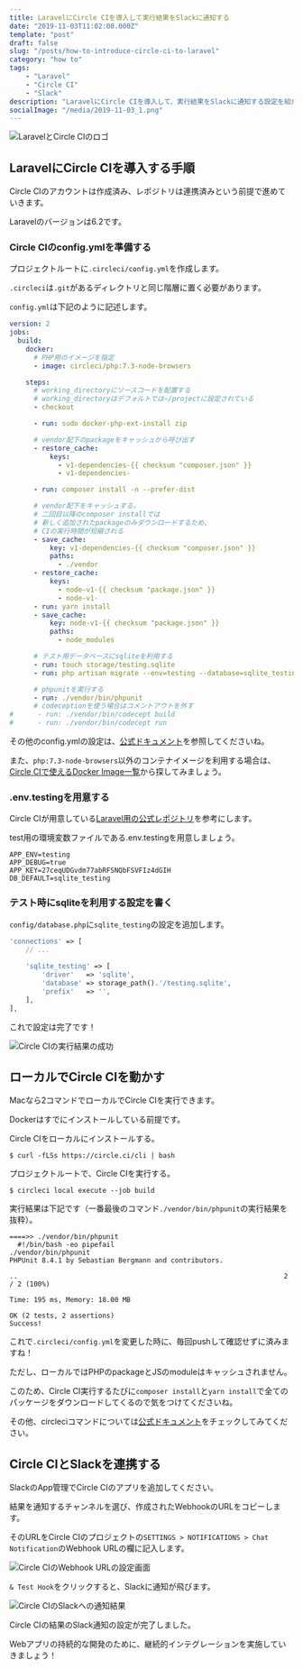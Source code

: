 ```yaml
---
title: LaravelにCircle CIを導入して実行結果をSlackに通知する
date: "2019-11-03T11:02:00.000Z"
template: "post"
draft: false
slug: "/posts/how-to-introduce-circle-ci-to-laravel"
category: "how to"
tags: 
    - "Laravel"
    - "Circle CI"
    - "Slack"
description: "LaravelにCircle CIを導入して、実行結果をSlackに通知する設定を紹介します。"
socialImage: "/media/2019-11-03_1.png"
---
```


![LaravelとCircle CIのロゴ](/media/2019-11-03_1.png)

## LaravelにCircle CIを導入する手順
Circle CIのアカウントは作成済み、レポジトリは連携済みという前提で進めていきます。

Laravelのバージョンは6.2です。

### Circle CIのconfig.ymlを準備する
プロジェクトルートに`.circleci/config.yml`を作成します。

`.circleci`は`.git`があるディレクトリと同じ階層に置く必要があります。

`config.yml`は下記のように記述します。

```config.yml
version: 2
jobs:
  build:
    docker:
      # PHP用のイメージを指定
      - image: circleci/php:7.3-node-browsers

    steps:
      # working_directoryにソースコードを配置する
      # working_directoryはデフォルトでは~/projectに設定されている
      - checkout

      - run: sudo docker-php-ext-install zip

      # vendor配下のpackageをキャッシュから呼び出す
      - restore_cache:
          keys:
            - v1-dependencies-{{ checksum "composer.json" }}
            - v1-dependencies-

      - run: composer install -n --prefer-dist

      # vendor配下をキャッシュする。
      # 二回目以降のcomposer installでは
      # 新しく追加されたpackageのみダウンロードするため、
      # CIの実行時間が短縮される
      - save_cache:
          key: v1-dependencies-{{ checksum "composer.json" }}
          paths:
            - ./vendor
      - restore_cache:
          keys:
            - node-v1-{{ checksum "package.json" }}
            - node-v1-
      - run: yarn install
      - save_cache:
          key: node-v1-{{ checksum "package.json" }}
          paths:
            - node_modules

      # テスト用データベースにsqliteを利用する
      - run: touch storage/testing.sqlite
      - run: php artisan migrate --env=testing --database=sqlite_testing --force

      # phpunitを実行する
      - run: ./vendor/bin/phpunit
      # codeceptionを使う場合はコメントアウトを外す
#      - run: ./vendor/bin/codecept build
#      - run: ./vendor/bin/codecept run
```

その他のconfig.ymlの設定は、[公式ドキュメント](https://circleci.com/docs/ja/2.0/configuration-reference/)を参照してくださいね。

また、`php:7.3-node-browsers`以外のコンテナイメージを利用する場合は、[Circle CIで使えるDocker Image一覧](https://circleci.com/docs/ja/2.0/circleci-images)から探してみましょう。

### .env.testingを用意する
Circle CIが用意している[Laravel用の公式レポジトリ](https://github.com/CircleCI-Public/circleci-demo-php-laravel)を参考にします。

test用の環境変数ファイルである.env.testingを用意しましょう。

```.env.testing
APP_ENV=testing
APP_DEBUG=true
APP_KEY=27ceqUDGvdm77abRFSNQbFSVFIz4dGIH
DB_DEFAULT=sqlite_testing
```

### テスト時にsqliteを利用する設定を書く
`config/database.php`に`sqlite_testing`の設定を追加します。

```php
'connections' => [
    // ...
 
    'sqlite_testing' => [
        'driver'   => 'sqlite',
        'database' => storage_path().'/testing.sqlite',
        'prefix'   => '',
    ],
],
```

これで設定は完了です！

![Circle CIの実行結果の成功](/media/2019-11-03_2.png)

## ローカルでCircle CIを動かす
Macなら2コマンドでローカルでCircle CIを実行できます。

Dockerはすでにインストールしている前提です。

Circle CIをローカルにインストールする。

```shell script
$ curl -fLSs https://circle.ci/cli | bash
````

プロジェクトルートで、Circle CIを実行する。

```shell script
$ circleci local execute --job build
```

実行結果は下記です（一番最後のコマンド`./vendor/bin/phpunit`の実行結果を抜粋）。

```shell script
====>> ./vendor/bin/phpunit
  #!/bin/bash -eo pipefail
./vendor/bin/phpunit
PHPUnit 8.4.1 by Sebastian Bergmann and contributors.

..                                                                  2 / 2 (100%)

Time: 195 ms, Memory: 18.00 MB

OK (2 tests, 2 assertions)
Success!
```

これで`.circleci/config.yml`を変更した時に、毎回pushして確認せずに済みますね！

ただし、ローカルではPHPのpackageとJSのmoduleはキャッシュされません。

このため、Circle CI実行するたびに`composer install`と`yarn install`で全てのパッケージをダウンロードしてくるので気をつけてくださいね。

その他、circleciコマンドについては[公式ドキュメント](https://circleci.com/docs/ja/2.0/local-cli/)をチェックしてみてください。

## Circle CIとSlackを連携する
SlackのApp管理でCircle CIのアプリを追加してください。

結果を通知するチャンネルを選び、作成されたWebhookのURLをコピーします。

そのURLをCircle CIのプロジェクトの`SETTINGS > NOTIFICATIONS > Chat Notification`のWebhook URLの欄に記入します。

![Circle CIのWebhook URLの設定画面](/media/2019-11-03_3.png)

`& Test Hook`をクリックすると、Slackに通知が飛びます。

![Circle CIのSlackへの通知結果](/media/2019-11-03_4.png)

Circle CIの結果のSlack通知の設定が完了しました。

Webアプリの持続的な開発のために、継続的インテグレーションを実施していきましょう！
